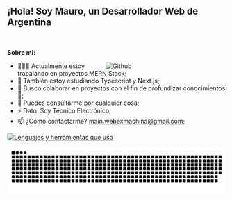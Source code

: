 <!-- Your title -->
## ¡Hola! Soy Mauro, un Desarrollador Web de Argentina

<!-- Your badges
You can use the website to generate badges: https://shields.io/
-->


&nbsp;

<!-- Talking about you -->
**Sobre mi:**

<!-- Any image aligned to the right. Beware the width -->
<img width="55%" align="right" alt="Github" src="https://raw.githubusercontent.com/onimur/.github/master/.resources/git-header.svg" />

- 👨🏽‍💻 Actualmente estoy trabajando en proyectos MERN Stack;
- 🌱 También estoy estudiando Typescript y Next.js; 
- 👯 Busco colaborar en proyectos con el fin de profundizar conocimientos🤝;
- 💬 Puedes consultarme por cualquier cosa;
- ⚡️ Dato: Soy Técnico Electrónico;
- 📫 ¿Cómo contactarme? main.webexmachina@gmail.com;

[![Lenguajes y herramientas que uso](https://skillicons.dev/icons?i=html,css,js,react,bootstrap,express,firebase,git,netlify,vercel,nodejs,sass,tailwind,threejs,vite&perline=5)](https://skillicons.dev)

<picture>
  <source media="(prefers-color-scheme: dark)" srcset="https://raw.githubusercontent.com/platane/platane/output/github-contribution-grid-snake-dark.svg">
  <source media="(prefers-color-scheme: light)" srcset="https://raw.githubusercontent.com/platane/platane/output/github-contribution-grid-snake.svg">
  <img alt="github contribution grid snake animation" src="https://raw.githubusercontent.com/platane/platane/output/github-contribution-grid-snake.svg">
</picture>
